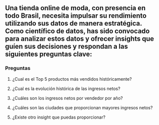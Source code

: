 ## Una tienda online de moda, con presencia en todo Brasil, necesita impulsar su rendimiento utilizando sus datos de manera estratégica. Como científico de datos, has sido convocado para analizar estos datos y ofrecer insights que guíen sus decisiones y respondan a las siguientes preguntas clave:
### **Preguntas**

1. ¿Cual es el Top 5 productos más vendidos históricamente?

2. ¿Cual es la evolución histórica de las ingresos netos?

3. ¿Cuáles son los ingresos netos por vendedor por año?

4. ¿Cuáles son las ciudades que proporcionan mayores ingresos netos?

5. ¿Existe otro insight que puedas proporcionar?
